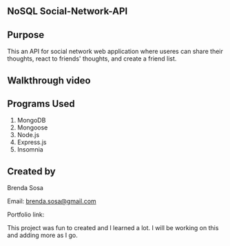 
## NoSQL Social-Network-API

## Purpose 

This an API for social network web application where useres can share their thoughts, react to friends' thoughts, and create a friend list.

## Walkthrough video

## Programs Used

1. MongoDB
2. Mongoose
3. Node.js
4. Express.js
5. Insomnia



## Created by

Brenda Sosa

Email: brenda.sosa@gmail.com

Portfolio link: 

This project was fun to created and I learned a lot. I will be working on this and adding more as I go.